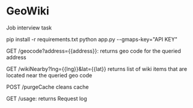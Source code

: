 # GeoWiki
Job interview task

pip install -r requirements.txt
python app.py --gmaps-key="API KEY"

GET /geocode?address={{address}}:
  returns geo code for the queried address
  
GET /wikiNearby?lng={{lng}}&lat={{lat}}
  returns list of wiki items that are located near the queried geo code
  
POST /purgeCache
  cleans cache
  
GET /usage:
  returns Request log
